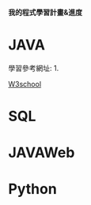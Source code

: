 #### 我的程式學習計畫&進度

<h1>JAVA</h1>

學習參考網址:
1.
<p> 
  
  [W3school](https://www.w3schools.com/) 
</p>

<h1>SQL</h1>

<h1>JAVAWeb</h1>

<h1>Python</h1>

